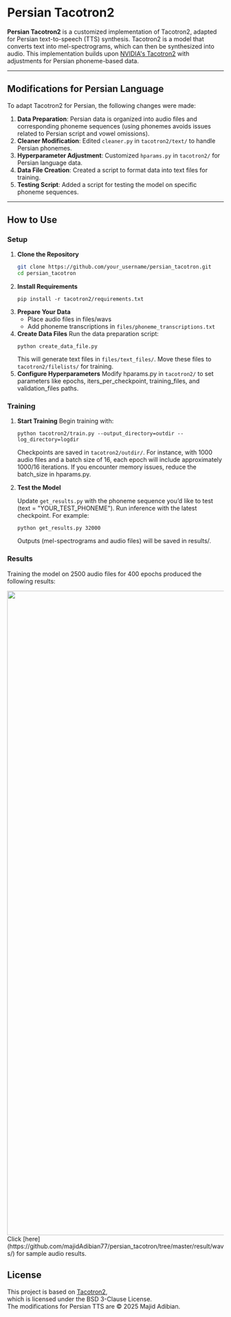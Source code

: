 # Persian Tacotron2

**Persian Tacotron2** is a customized implementation of Tacotron2, adapted for Persian text-to-speech (TTS) synthesis. Tacotron2 is a model that converts text into mel-spectrograms, which can then be synthesized into audio. This implementation builds upon [NVIDIA's Tacotron2](https://github.com/NVIDIA/tacotron2) with adjustments for Persian phoneme-based data.

---

## Modifications for Persian Language

To adapt Tacotron2 for Persian, the following changes were made:
1. **Data Preparation**: Persian data is organized into audio files and corresponding phoneme sequences (using phonemes avoids issues related to Persian script and vowel omissions).
2. **Cleaner Modification**: Edited `cleaner.py` in `tacotron2/text/` to handle Persian phonemes.
3. **Hyperparameter Adjustment**: Customized `hparams.py` in `tacotron2/` for Persian language data.
4. **Data File Creation**: Created a script to format data into text files for training.
5. **Testing Script**: Added a script for testing the model on specific phoneme sequences.

---

## How to Use

### Setup

1. **Clone the Repository**  
   ```bash
   git clone https://github.com/your_username/persian_tacotron.git
   cd persian_tacotron

2. **Install Requirements**
    ```
    pip install -r tacotron2/requirements.txt
    ```
3. **Prepare Your Data**
    * Place audio files in files/wavs
    * Add phoneme transcriptions in `files/phoneme_transcriptions.txt`
4. **Create Data Files**
   Run the data preparation script:
    ```
    python create_data_file.py
    ```
    This will generate text files in `files/text_files/`. Move these files to `tacotron2/filelists/` for training.
5. **Configure Hyperparameters**
   Modify hparams.py in `tacotron2/` to set parameters like epochs, iters_per_checkpoint, training_files, and validation_files paths.

### Training
1. **Start Training**
    Begin training with:
    ```
    python tacotron2/train.py --output_directory=outdir --log_directory=logdir
    ```
    Checkpoints are saved in `tacotron2/outdir/`. For instance, with 1000 audio files and a batch size of 16, each epoch will include approximately 1000/16 iterations. If you encounter memory issues, reduce the batch_size in hparams.py.

2. **Test the Model**

    Update `get_results.py` with the phoneme sequence you’d like to test (text = "YOUR_TEST_PHONEME").
    Run inference with the latest checkpoint. For example:
    ```
    python get_results.py 32000
    ```
    Outputs (mel-spectrograms and audio files) will be saved in results/.

### Results
Training the model on 2500 audio files for 400 epochs produced the following results:

<img src="https://github.com/majidAdibian77/persian_tacotron/blob/master/result/plots/output_test2_56000(1634039244.8246922).jpg" width="1500">
Click [here](https://github.com/majidAdibian77/persian_tacotron/tree/master/result/wavs/) for sample audio results.

## License  
This project is based on [Tacotron2](https://github.com/NVIDIA/tacotron2),  
which is licensed under the BSD 3-Clause License.  
The modifications for Persian TTS are © 2025 Majid Adibian.  

